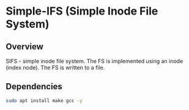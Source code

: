 # Simple-IFS (Simple Inode File System)

## Overview

SIFS - simple inode file system. The FS is implemented using an inode (index node). 
The FS is written to a file.

## Dependencies

```bash
sudo apt install make gcc -y
```
